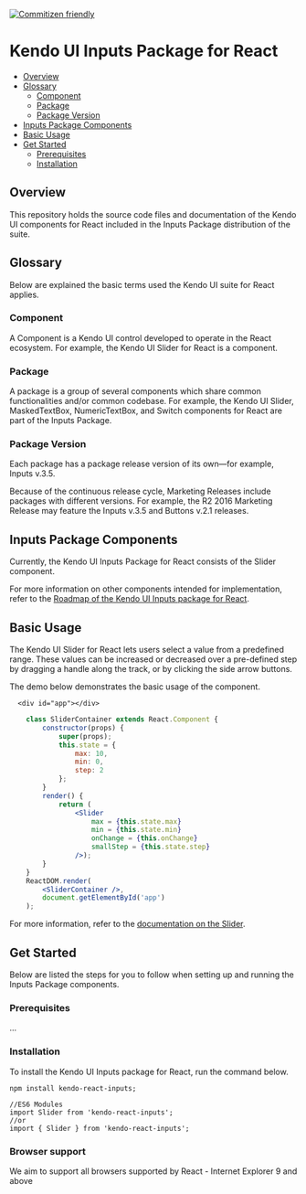 [![Commitizen friendly](https://img.shields.io/badge/commitizen-friendly-brightgreen.svg)](http://commitizen.github.io/cz-cli/)

# Kendo UI Inputs Package for React

* [Overview](https://github.com/telerik/kendo-react-inputs#overview)
* [Glossary](https://github.com/telerik/kendo-react-inputs#glossary)
  * [Component](https://github.com/telerik/kendo-react-inputs#component)
  * [Package](https://github.com/telerik/kendo-react-inputs#package)
  * [Package Version](https://github.com/telerik/kendo-react-inputs#package-version)
* [Inputs Package Components](https://github.com/telerik/kendo-react-inputs#inputs-package-components)
* [Basic Usage](https://github.com/telerik/kendo-react-inputs#basic-usage)
* [Get Started](https://github.com/telerik/kendo-react-inputs#get-started)
  * [Prerequisites](https://github.com/telerik/kendo-react-inputs#prerequisites)
  * [Installation](https://github.com/telerik/kendo-react-inputs#installation)

## Overview

This repository holds the source code files and documentation of the Kendo UI components for React included in the Inputs Package distribution of the suite.

## Glossary

Below are explained the basic terms used the Kendo UI suite for React applies.

### Component

A Component is a Kendo UI control developed to operate in the React ecosystem. For example, the Kendo UI Slider for React is a component.

### Package

A package is a group of several components which share common functionalities and/or common codebase. For example, the Kendo UI Slider, MaskedTextBox, NumericTextBox, and Switch components for React are part of the Inputs Package.

### Package Version

Each package has a package release version of its own&mdash;for example, Inputs v.3.5.

Because of the continuous release cycle, Marketing Releases include packages with different versions. For example, the R2 2016 Marketing Release may feature the Inputs v.3.5 and Buttons v.2.1 releases.

## Inputs Package Components

Currently, the Kendo UI Inputs Package for React consists of the Slider component.

For more information on other components intended for implementation, refer to the [Roadmap of the Kendo UI Inputs package for React](https://github.com/telerik/kendo-react-inputs/blob/master/docs/roadmap.md).

## Basic Usage

The Kendo UI Slider for React lets users select a value from a predefined range. These values can be increased or decreased over a pre-defined step by dragging a handle along the track, or by clicking the side arrow buttons.

The demo below demonstrates the basic usage of the component.

```html-preview
  <div id="app"></div>
```
```jsx
    class SliderContainer extends React.Component {
        constructor(props) {
            super(props);
            this.state = {
                max: 10,
                min: 0,
                step: 2
            };
        }
        render() {
            return (
                <Slider
                    max = {this.state.max}
                    min = {this.state.min}
                    onChange = {this.onChange}
                    smallStep = {this.state.step}
                />);
        }
    }
    ReactDOM.render(
        <SliderContainer />,
        document.getElementById('app')
    );

```

For more information, refer to the [documentation on the Slider](https://github.com/telerik/kendo-react-inputs/blob/master/docs/slider/overview.md).

## Get Started

Below are listed the steps for you to follow when setting up and running the Inputs Package components.

### Prerequisites

...

### Installation

To install the Kendo UI Inputs package for React, run the command below.

    npm install kendo-react-inputs;

    //ES6 Modules
    import Slider from 'kendo-react-inputs';
    //or
    import { Slider } from 'kendo-react-inputs';

### Browser support

We aim to support all browsers supported by React - Internet Explorer 9 and above
